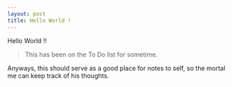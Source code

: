 ```yaml
---
layout: post
title: Hello World !
---
```


Hello World !!

>This has been on the To Do list for sometime.

Anyways, this should serve as a good place for notes to self, so the mortal me can keep track of his thoughts.